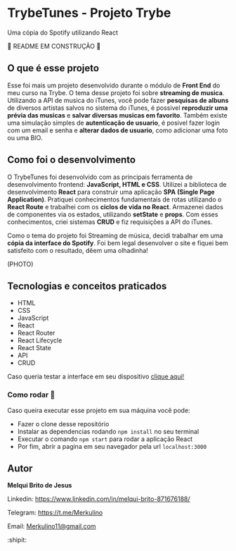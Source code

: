 # TrybeTunes - Projeto Trybe

Uma cópia do Spotify utilizando React

🚧 README EM CONSTRUÇÃO 🚧

## O que é esse projeto

Esse foi mais um projeto desenvolvido durante o módulo de **Front End** do meu curso na Trybe. O tema desse projeto foi sobre **streaming de musica**. Utilizando a API de musica do iTunes, você pode fazer **pesquisas de albuns** de diversos artistas salvos no sistema do iTunes, é possivel **reproduzir uma prévia das musicas** e **salvar diversas musicas em favorito**. Também existe uma simulação simples de **autenticação de usuario**, é posivel fazer login com um email e senha e **alterar dados de usuario**, como adicionar uma foto ou uma BIO.

## Como foi o desenvolvimento

O TrybeTunes foi desenvolvido com as principais ferramenta de desenvolvimento frontend: **JavaScript, HTML e CSS**.
Utilizei a biblioteca de desenvolvimento **React** para construir uma aplicação **SPA (Single Page Application)**. Pratiquei conhecimentos fundamentais de rotas utilizando o **React Route** e trabalhei com os **ciclos de vida no React**. Armazenei dados de componentes via os estados, utilizando **setState** e **props**. Com esses conhecimentos, criei sistemas **CRUD** e fiz requisições a API do iTunes.

Como o tema do projeto foi Streaming de música, decidi trabalhar em uma **cópia da interface do Spotify**. Foi bem legal desenvolver o site e fiquei bem satisfeito com o resultado, dêem uma olhadinha!

(PHOTO)

## Tecnologias e conceitos praticados

 - HTML
 - CSS
 - JavaScript 
 - React
 - React Router
 - React Lifecycle
 - React State
 - API
 - CRUD

Caso queria testar a interface em seu dispositivo [clique aqui!](https://merkulino.github.io/Trybetubes/)

### Como rodar 🚀

Caso queira executar esse projeto em sua máquina você pode:
 * Fazer o clone desse repositório 
 * Instalar as dependencias rodando `npm install` no seu terminal
 * Executar o comando `npm start` para rodar a aplicação React
 * Por fim, abrir a pagina em seu navegador pela url `localhost:3000`

## Autor

**Melqui Brito de Jesus**

Linkedin: https://www.linkedin.com/in/melqui-brito-871676188/

Telegram: https://t.me/Merkulino

Email: Merkulino11@gmail.com

:shipit: 
